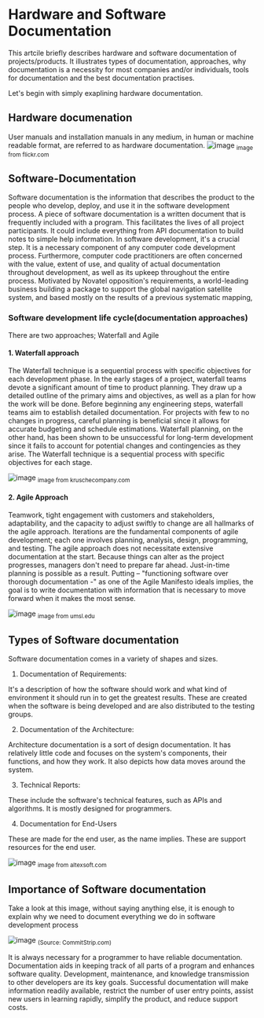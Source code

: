 # Hardware and Software Documentation

This artcile briefly describes hardware and software documentation of projects/products. It illustrates types of documentation, approaches, why documentation is a necessity for most companies and/or individuals, tools for documentation and the best documentation practises. 

Let's begin with simply exaplining hardware documentation. 

## Hardware documenation 
User manuals and installation manuals in any medium, in human or machine readable format, are referred to as hardware documentation.
![image](https://user-images.githubusercontent.com/58620711/172807731-c9bc6190-e2ab-4424-a87e-5f242f9317ab.png)
<sub>image from flickr.com</sub>

## Software-Documentation

Software documentation is the information that describes the product to the people who develop, deploy, and use it in the software development process.
A piece of software documentation is a written document that is frequently included with a program. This facilitates the lives of all project participants. It could include everything from API documentation to build notes to simple help information. In software development, it's a crucial step. It is a necessary component of any computer code development process. Furthermore, computer code practitioners are often concerned with the value, extent of use, and quality of actual documentation throughout development, as well as its upkeep throughout the entire process. Motivated by Novatel opposition's requirements, a world-leading business building a package to support the global navigation satellite system, and based mostly on the results of a previous systematic mapping,

### Software development life cycle(documentation approaches)

There are two approaches; Waterfall and Agile 

#### 1. Waterfall approach

The Waterfall technique is a sequential process with specific objectives for each development phase. In the early stages of a project, waterfall teams devote a significant amount of time to product planning. They draw up a detailed outline of the primary aims and objectives, as well as a plan for how the work will be done. Before beginning any engineering steps, waterfall teams aim to establish detailed documentation. For projects with few to no changes in progress, careful planning is beneficial since it allows for accurate budgeting and schedule estimations. Waterfall planning, on the other hand, has been shown to be unsuccessful for long-term development since it fails to account for potential changes and contingencies as they arise. The Waterfall technique is a sequential process with specific objectives for each stage. 

![image](https://user-images.githubusercontent.com/58620711/172620047-adf55b99-9f48-4103-b097-1f21193763ec.png)
<sub>image from kruschecompany.com</sub>


#### 2. Agile Approach

Teamwork, tight engagement with customers and stakeholders, adaptability, and the capacity to adjust swiftly to change are all hallmarks of the agile approach. Iterations are the fundamental components of agile development; each one involves planning, analysis, design, programming, and testing. The agile approach does not necessitate extensive documentation at the start. Because things can alter as the project progresses, managers don't need to prepare far ahead. Just-in-time planning is possible as a result. Putting – "functioning software over thorough documentation -" as one of the Agile Manifesto ideals implies, the goal is to write documentation with information that is necessary to move forward when it makes the most sense.


![image](https://user-images.githubusercontent.com/58620711/172620504-7d79b7b0-3719-44ae-9e4d-bc9b29277e8d.png)
<sub>image from umsl.edu</sub>

## Types of Software documentation
Software documentation comes in a variety of shapes and sizes.

1. Documentation of Requirements:

It's a description of how the software should work and what kind of environment it should run in to get the greatest results. These are created when the software is being developed and are also distributed to the testing groups.

2. Documentation of the Architecture:

Architecture documentation is a sort of design documentation. It has relatively little code and focuses on the system's components, their functions, and how they work. It also depicts how data moves around the system.

3. Technical Reports:

These include the software's technical features, such as APIs and algorithms. It is mostly designed for programmers.

4. Documentation for End-Users

These are made for the end user, as the name implies. These are support resources for the end user.

![image](https://user-images.githubusercontent.com/58620711/172625535-dc3cf816-38cb-4067-89cf-0832052c05d1.png)
<sub>image from altexsoft.com</sub>

## Importance of Software documentation
Take a look at this image, without saying anything else, it is enough to explain why we need to document everything we do in software development process

![image](https://user-images.githubusercontent.com/58620711/172845085-3533c0ee-762a-4ca8-9239-7de815fa75e7.png)
<sub>(Source: CommitStrip.com)</sub>

It is always necessary for a programmer to have reliable documentation. Documentation aids in keeping track of all parts of a program and enhances software quality. Development, maintenance, and knowledge transmission to other developers are its key goals. Successful documentation will make information readily available, restrict the number of user entry points, assist new users in learning rapidly, simplify the product, and reduce support costs.
